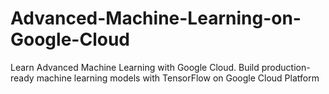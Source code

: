 # Advanced-Machine-Learning-on-Google-Cloud
Learn Advanced Machine Learning with Google Cloud. Build production-ready machine learning models with TensorFlow on Google Cloud Platform
